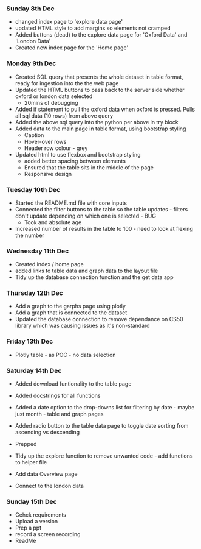### Sunday 8th Dec
- changed index page to 'explore data page'
- updated HTML style to add margins so elements not cramped
- Added buttons (dead) to the explore data page for 'Oxford Data' and 'London Data'
- Created new index page for the 'Home page'

### Monday 9th Dec
- Created SQL query that presents the whole dataset in table format, ready for ingestion into the the web page
- Updated the HTML buttons to pass back to the server side whether oxford or london data selected
  - 20mins of debugging
- Added if statement to pull the oxford data when oxford is pressed. Pulls all sql data (10 rows) from above query
- Added the above sql query into the python per above in try block
- Added data to the main page in table format, using bootstrap styling
  - Caption
  - Hover-over rows
  - Header row colour - grey
- Updated html to use flexbox and bootstrap styling
  - added better spacing between elements
  - Ensured that the table sits in the middle of the page
  - Responsive design

### Tuesday 10th Dec
- Started the README.md file with core inputs
- Connected the filter buttons to the table so the table updates - filters don't update depending on which one is selected - BUG
  - Took and absolute age
- Increased number of results in the table to 100 - need to look at flexing the number

### Wednesday 11th Dec
- Created index / home page
- added links to table data and graph data to the layout file
- Tidy up the database connection function and the get data app

### Thursday 12th Dec
- Add a graph to the garphs page using plotly
- Add a graph that is connected to the dataset
- Updated the database connection to remove dependance on CS50 library which was causing issues as it's non-standard

### Friday 13th Dec
- Plotly table - as POC - no data selection


### Saturday 14th Dec
- Added download funtionality to the table page
- Added docstrings for all functions
- Added a date option to the drop-downs list for filtering by date - maybe just month - table and graph pages
- Added radio button to the table data page to toggle date sorting from ascending vs descending
- Prepped 

- Tidy up the explore function to remove unwanted code - add functions to helper file


- Add data Overview page
- Connect to the london data

### Sunday 15th Dec
- Cehck requirements
- Upload a version
- Prep a ppt
- record a screen recording
- ReadMe
